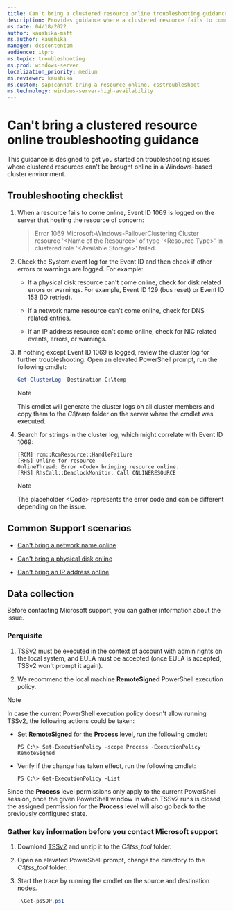 ```yaml
---
title: Can't bring a clustered resource online troubleshooting guidance
description: Provides guidance where a clustered resource fails to come online in a Windows-based failover cluster.
ms.date: 04/18/2022
author: kaushika-msft
ms.author: kaushika
manager: dcscontentpm
audience: itpro
ms.topic: troubleshooting
ms.prod: windows-server
localization_priority: medium
ms.reviewer: kaushika
ms.custom: sap:cannot-bring-a-resource-online, csstroubleshoot
ms.technology: windows-server-high-availability
---
```

# Can't bring a clustered resource online troubleshooting guidance

This guidance is designed to get you started on troubleshooting issues where clustered resources can't be brought online in a Windows-based cluster environment.

## Troubleshooting checklist

1. When a resource fails to come online, Event ID 1069 is logged on the server that hosting the resource of concern:

   > Error 1069 Microsoft-Windows-FailoverClustering Cluster resource '\<Name of the Resource>' of type '\<Resource Type>' in clustered role '\<Available Storage>' failed.

2. Check the System event log for the Event ID and then check if other errors or warnings are logged. For example:

   - If a physical disk resource can't come online, check for disk related errors or warnings. For example, Event ID 129 (bus reset) or Event ID 153 (IO retried).

   - If a network name resource can't come online, check for DNS related entries.

   - If an IP address resource can't come online, check for NIC related events, errors, or warnings.

3. If nothing except Event ID 1069 is logged, review the cluster log for further troubleshooting. Open an elevated PowerShell prompt, run the following cmdlet:

   ```powershell
   Get-ClusterLog -Destination C:\temp
   ```

   > [!NOTE]
   > This cmdlet will generate the cluster logs on all cluster members and copy them to the *C:\temp* folder on the server where the cmdlet was executed.

4. Search for strings in the cluster log, which might correlate with Event ID 1069:

   ```output
   [RCM] rcm::RcmResource::HandleFailure
   [RHS] Online for resource
   OnlineThread: Error <Code> bringing resource online.
   [RHS] RhsCall::DeadlockMonitor: Call ONLINERESOURCE
   ```

   > [!NOTE]
   > The placeholder \<Code> represents the error code and can be different depending on the issue.

## Common Support scenarios

- [Can't bring a network name online](troubleshoot-cannot-bring-network-name-online.md)

- [Can't bring a physical disk online](troubleshoot-cannot-bring-physical-disk-online.md)

- [Can't bring an IP address online](troubleshoot-cannot-bring-ip-address-online.md)

## Data collection

Before contacting Microsoft support, you can gather information about the issue.

### Perquisite

1. [TSSv2](https://aka.ms/getTSSv2) must be executed in the context of account with admin rights on the local system, and EULA must be accepted (once EULA is accepted, TSSv2 won't prompt it again).

2. We recommend the local machine **RemoteSigned** PowerShell execution policy.

> [!NOTE]
> In case the current PowerShell execution policy doesn't allow running TSSv2, the following actions could be taken:
>
> - Set **RemoteSigned** for the **Process** level, run the following cmdlet:
>
>   `PS C:\> Set-ExecutionPolicy -scope Process -ExecutionPolicy RemoteSigned`
>
> - Verify if the change has taken effect, run the following cmdlet:
>
>   `PS C:\> Get-ExecutionPolicy -List`
>
> Since the **Process** level permissions only apply to the current PowerShell session, once the given PowerShell window in which TSSv2 runs is closed, the assigned permission for the **Process** level will also go back to the previously configured state.

### Gather key information before you contact Microsoft support

1. Download [TSSv2](https://aka.ms/getTSSv2) and unzip it to the *C:\tss_tool* folder.

2. Open an elevated PowerShell prompt, change the directory to the *C:\tss_tool* folder.

3. Start the trace by running the cmdlet on the source and destination nodes.

   ```powershell
   .\Get-psSDP.ps1
   ```

